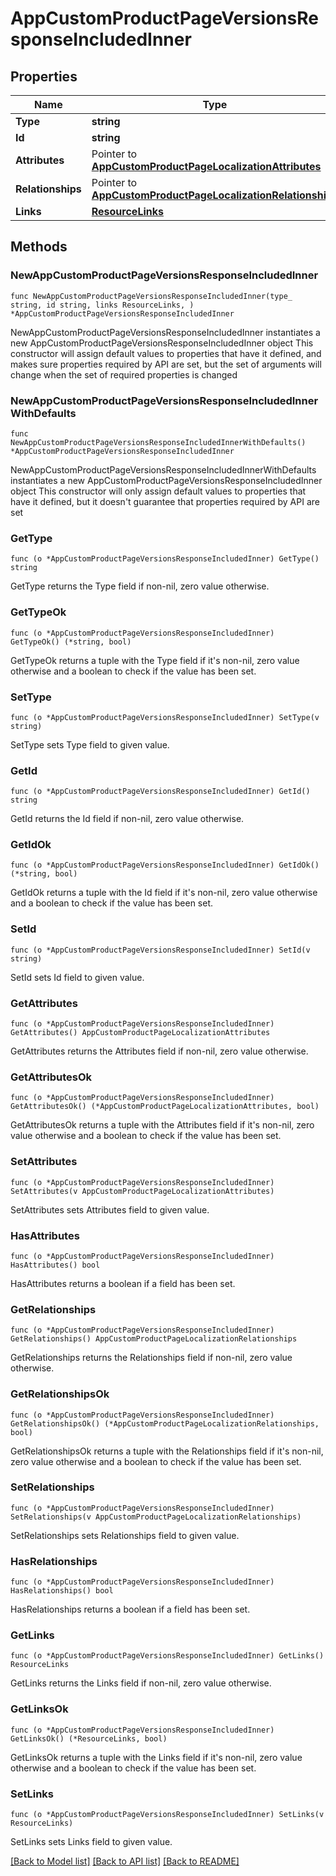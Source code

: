 # AppCustomProductPageVersionsResponseIncludedInner

## Properties

Name | Type | Description | Notes
------------ | ------------- | ------------- | -------------
**Type** | **string** |  | 
**Id** | **string** |  | 
**Attributes** | Pointer to [**AppCustomProductPageLocalizationAttributes**](AppCustomProductPageLocalizationAttributes.md) |  | [optional] 
**Relationships** | Pointer to [**AppCustomProductPageLocalizationRelationships**](AppCustomProductPageLocalizationRelationships.md) |  | [optional] 
**Links** | [**ResourceLinks**](ResourceLinks.md) |  | 

## Methods

### NewAppCustomProductPageVersionsResponseIncludedInner

`func NewAppCustomProductPageVersionsResponseIncludedInner(type_ string, id string, links ResourceLinks, ) *AppCustomProductPageVersionsResponseIncludedInner`

NewAppCustomProductPageVersionsResponseIncludedInner instantiates a new AppCustomProductPageVersionsResponseIncludedInner object
This constructor will assign default values to properties that have it defined,
and makes sure properties required by API are set, but the set of arguments
will change when the set of required properties is changed

### NewAppCustomProductPageVersionsResponseIncludedInnerWithDefaults

`func NewAppCustomProductPageVersionsResponseIncludedInnerWithDefaults() *AppCustomProductPageVersionsResponseIncludedInner`

NewAppCustomProductPageVersionsResponseIncludedInnerWithDefaults instantiates a new AppCustomProductPageVersionsResponseIncludedInner object
This constructor will only assign default values to properties that have it defined,
but it doesn't guarantee that properties required by API are set

### GetType

`func (o *AppCustomProductPageVersionsResponseIncludedInner) GetType() string`

GetType returns the Type field if non-nil, zero value otherwise.

### GetTypeOk

`func (o *AppCustomProductPageVersionsResponseIncludedInner) GetTypeOk() (*string, bool)`

GetTypeOk returns a tuple with the Type field if it's non-nil, zero value otherwise
and a boolean to check if the value has been set.

### SetType

`func (o *AppCustomProductPageVersionsResponseIncludedInner) SetType(v string)`

SetType sets Type field to given value.


### GetId

`func (o *AppCustomProductPageVersionsResponseIncludedInner) GetId() string`

GetId returns the Id field if non-nil, zero value otherwise.

### GetIdOk

`func (o *AppCustomProductPageVersionsResponseIncludedInner) GetIdOk() (*string, bool)`

GetIdOk returns a tuple with the Id field if it's non-nil, zero value otherwise
and a boolean to check if the value has been set.

### SetId

`func (o *AppCustomProductPageVersionsResponseIncludedInner) SetId(v string)`

SetId sets Id field to given value.


### GetAttributes

`func (o *AppCustomProductPageVersionsResponseIncludedInner) GetAttributes() AppCustomProductPageLocalizationAttributes`

GetAttributes returns the Attributes field if non-nil, zero value otherwise.

### GetAttributesOk

`func (o *AppCustomProductPageVersionsResponseIncludedInner) GetAttributesOk() (*AppCustomProductPageLocalizationAttributes, bool)`

GetAttributesOk returns a tuple with the Attributes field if it's non-nil, zero value otherwise
and a boolean to check if the value has been set.

### SetAttributes

`func (o *AppCustomProductPageVersionsResponseIncludedInner) SetAttributes(v AppCustomProductPageLocalizationAttributes)`

SetAttributes sets Attributes field to given value.

### HasAttributes

`func (o *AppCustomProductPageVersionsResponseIncludedInner) HasAttributes() bool`

HasAttributes returns a boolean if a field has been set.

### GetRelationships

`func (o *AppCustomProductPageVersionsResponseIncludedInner) GetRelationships() AppCustomProductPageLocalizationRelationships`

GetRelationships returns the Relationships field if non-nil, zero value otherwise.

### GetRelationshipsOk

`func (o *AppCustomProductPageVersionsResponseIncludedInner) GetRelationshipsOk() (*AppCustomProductPageLocalizationRelationships, bool)`

GetRelationshipsOk returns a tuple with the Relationships field if it's non-nil, zero value otherwise
and a boolean to check if the value has been set.

### SetRelationships

`func (o *AppCustomProductPageVersionsResponseIncludedInner) SetRelationships(v AppCustomProductPageLocalizationRelationships)`

SetRelationships sets Relationships field to given value.

### HasRelationships

`func (o *AppCustomProductPageVersionsResponseIncludedInner) HasRelationships() bool`

HasRelationships returns a boolean if a field has been set.

### GetLinks

`func (o *AppCustomProductPageVersionsResponseIncludedInner) GetLinks() ResourceLinks`

GetLinks returns the Links field if non-nil, zero value otherwise.

### GetLinksOk

`func (o *AppCustomProductPageVersionsResponseIncludedInner) GetLinksOk() (*ResourceLinks, bool)`

GetLinksOk returns a tuple with the Links field if it's non-nil, zero value otherwise
and a boolean to check if the value has been set.

### SetLinks

`func (o *AppCustomProductPageVersionsResponseIncludedInner) SetLinks(v ResourceLinks)`

SetLinks sets Links field to given value.



[[Back to Model list]](../README.md#documentation-for-models) [[Back to API list]](../README.md#documentation-for-api-endpoints) [[Back to README]](../README.md)


